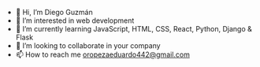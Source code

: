 - 👋 Hi, I’m Diego Guzmán
- 👀 I’m interested in web development
- 🌱 I’m currently learning JavaScript, HTML, CSS, React, Python, Django & Flask
- 💞️ I’m looking to collaborate in your company
- 📫 How to reach me oropezaeduardo442@gmail.com

<!---
DiegoG73/DiegoG73 is a ✨ special ✨ repository because its `README.md` (this file) appears on your GitHub profile.
You can click the Preview link to take a look at your changes.
--->
